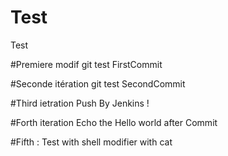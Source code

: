 # Test
Test

#Premiere modif git test
FirstCommit

#Seconde itération git test
SecondCommit

#Third ietration 
Push By Jenkins !

#Forth iteration 
Echo the Hello world after Commit

#Fifth : Test with shell modifier with cat
